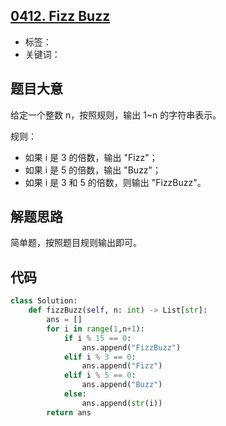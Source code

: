 ## [0412. Fizz Buzz](https://leetcode-cn.com/problems/fizz-buzz/)

- 标签：
- 关键词：

## 题目大意

给定一个整数 n，按照规则，输出 1~n 的字符串表示。

规则：

- 如果 i 是 3 的倍数，输出 "Fizz"；
- 如果 i 是 5 的倍数，输出 "Buzz"；
- 如果 i 是 3 和 5 的倍数，则输出 "FizzBuzz"。

## 解题思路

简单题，按照题目规则输出即可。

## 代码

```Python
class Solution:
    def fizzBuzz(self, n: int) -> List[str]:
        ans = []
        for i in range(1,n+1):
            if i % 15 == 0:
                ans.append("FizzBuzz")
            elif i % 3 == 0:
                ans.append("Fizz")
            elif i % 5 == 0:
                ans.append("Buzz")
            else:
                ans.append(str(i))
        return ans
```

